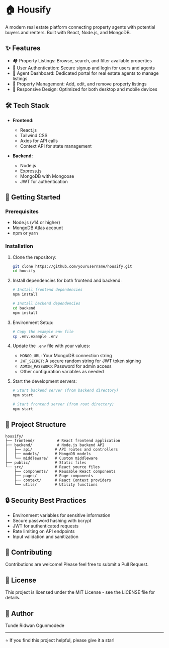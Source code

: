 # 🏠 Housify

A modern real estate platform connecting property agents with potential buyers and renters. Built with React, Node.js, and MongoDB.

## ✨ Features

- 🏘️ Property Listings: Browse, search, and filter available properties
- 👤 User Authentication: Secure signup and login for users and agents
- 💼 Agent Dashboard: Dedicated portal for real estate agents to manage listings
- 📝 Property Management: Add, edit, and remove property listings
- 📱 Responsive Design: Optimized for both desktop and mobile devices

## 🛠️ Tech Stack

- **Frontend:**
  - React.js
  - Tailwind CSS
  - Axios for API calls
  - Context API for state management

- **Backend:**
  - Node.js
  - Express.js
  - MongoDB with Mongoose
  - JWT for authentication

## 🚀 Getting Started

### Prerequisites

- Node.js (v14 or higher)
- MongoDB Atlas account
- npm or yarn

### Installation

1. Clone the repository:
   ```bash
   git clone https://github.com/yourusername/housify.git
   cd housify
   ```

2. Install dependencies for both frontend and backend:
   ```bash
   # Install frontend dependencies
   npm install

   # Install backend dependencies
   cd backend
   npm install
   ```

3. Environment Setup:
   ```bash
   # Copy the example env file
   cp .env.example .env
   ```

4. Update the `.env` file with your values:
   - `MONGO_URL`: Your MongoDB connection string
   - `JWT_SECRET`: A secure random string for JWT token signing
   - `ADMIN_PASSWORD`: Password for admin access
   - Other configuration variables as needed

5. Start the development servers:
   ```bash
   # Start backend server (from backend directory)
   npm start

   # Start frontend server (from root directory)
   npm start
   ```

## 📁 Project Structure

```
housify/
├── frontend/          # React frontend application
├── backend/           # Node.js backend API
│   ├── api/          # API routes and controllers
│   ├── models/       # MongoDB models
│   └── middleware/   # Custom middleware
├── public/           # Static files
└── src/              # React source files
    ├── components/   # Reusable React components
    ├── pages/        # Page components
    ├── context/      # React Context providers
    └── utils/        # Utility functions
```

## 🔒 Security Best Practices

- Environment variables for sensitive information
- Secure password hashing with bcrypt
- JWT for authenticated requests
- Rate limiting on API endpoints
- Input validation and sanitization

## 🤝 Contributing

Contributions are welcome! Please feel free to submit a Pull Request.

## 📝 License

This project is licensed under the MIT License - see the LICENSE file for details.

## 👤 Author

Tunde Ridwan Ogunmodede

---

⭐️ If you find this project helpful, please give it a star!